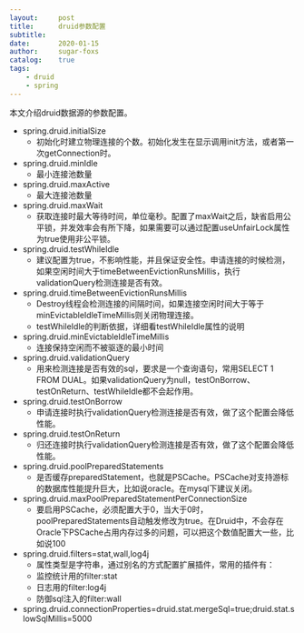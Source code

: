 ```yaml
---
layout:     post
title:      druid参数配置
subtitle:   
date:       2020-01-15
author:     sugar-foxs
catalog: 	true
tags:
    - druid
    - spring
---
```


本文介绍druid数据源的参数配置。

<!-- more -->

- spring.druid.initialSize
    - 初始化时建立物理连接的个数。初始化发生在显示调用init方法，或者第一次getConnection时。
- spring.druid.minIdle 
    - 最小连接池数量
- spring.druid.maxActive 
    - 最大连接池数量
- spring.druid.maxWait 
    - 获取连接时最大等待时间，单位毫秒。配置了maxWait之后，缺省启用公平锁，并发效率会有所下降，如果需要可以通过配置useUnfairLock属性为true使用非公平锁。
- spring.druid.testWhileIdle
    - 建议配置为true，不影响性能，并且保证安全性。申请连接的时候检测，如果空闲时间大于timeBetweenEvictionRunsMillis，执行validationQuery检测连接是否有效。
- spring.druid.timeBetweenEvictionRunsMillis
    - Destroy线程会检测连接的间隔时间，如果连接空闲时间大于等于minEvictableIdleTimeMillis则关闭物理连接。
    - testWhileIdle的判断依据，详细看testWhileIdle属性的说明
- spring.druid.minEvictableIdleTimeMillis
    - 连接保持空闲而不被驱逐的最小时间
- spring.druid.validationQuery
    - 用来检测连接是否有效的sql，要求是一个查询语句，常用SELECT 1 FROM DUAL。如果validationQuery为null，testOnBorrow、testOnReturn、testWhileIdle都不会起作用。
- spring.druid.testOnBorrow
    - 申请连接时执行validationQuery检测连接是否有效，做了这个配置会降低性能。
- spring.druid.testOnReturn
    - 归还连接时执行validationQuery检测连接是否有效，做了这个配置会降低性能。
- spring.druid.poolPreparedStatements
    - 是否缓存preparedStatement，也就是PSCache。PSCache对支持游标的数据库性能提升巨大，比如说oracle。在mysql下建议关闭。
- spring.druid.maxPoolPreparedStatementPerConnectionSize
    - 要启用PSCache，必须配置大于0，当大于0时，poolPreparedStatements自动触发修改为true。在Druid中，不会存在Oracle下PSCache占用内存过多的问题，可以把这个数值配置大一些，比如说100
- spring.druid.filters=stat,wall,log4j
    - 属性类型是字符串，通过别名的方式配置扩展插件，常用的插件有：
    - 监控统计用的filter:stat
    - 日志用的filter:log4j
    - 防御sql注入的filter:wall
- spring.druid.connectionProperties=druid.stat.mergeSql=true;druid.stat.slowSqlMillis=5000